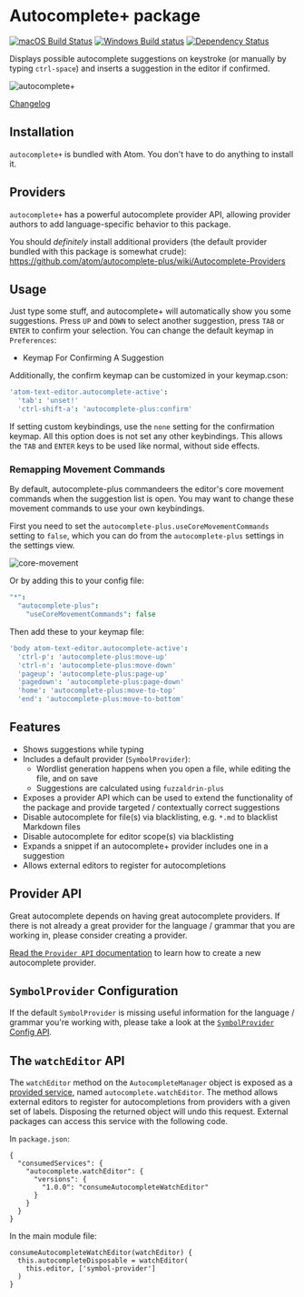 # Autocomplete+ package

[![macOS Build Status](https://travis-ci.org/atom/autocomplete-plus.svg?branch=master)](https://travis-ci.org/atom/autocomplete-plus) [![Windows Build status](https://ci.appveyor.com/api/projects/status/9bpokrud2apgqsq0/branch/master?svg=true)](https://ci.appveyor.com/project/Atom/autocomplete-plus/branch/master) [![Dependency Status](https://david-dm.org/atom/autocomplete-plus.svg)](https://david-dm.org/atom/autocomplete-plus)

Displays possible autocomplete suggestions on keystroke (or manually by typing `ctrl-space`) and inserts a suggestion in the editor if confirmed.

![autocomplete+](https://cloud.githubusercontent.com/assets/744740/7656861/9fb8bcc4-faea-11e4-9814-9dca218ded93.png)

[Changelog](https://github.com/atom/autocomplete-plus/releases)

## Installation

`autocomplete+` is bundled with Atom. You don't have to do anything to install it.

## Providers

`autocomplete+` has a powerful autocomplete provider API, allowing provider authors to add language-specific behavior to this package.

You should _definitely_ install additional providers (the default provider bundled with this package is somewhat crude): https://github.com/atom/autocomplete-plus/wiki/Autocomplete-Providers

## Usage

Just type some stuff, and autocomplete+ will automatically show you some suggestions.
Press `UP` and `DOWN` to select another suggestion, press `TAB` or `ENTER` to confirm your selection. You can change the default keymap in `Preferences`:

- Keymap For Confirming A Suggestion

Additionally, the confirm keymap can be customized in your keymap.cson:

```coffeescript
'atom-text-editor.autocomplete-active':
  'tab': 'unset!'
  'ctrl-shift-a': 'autocomplete-plus:confirm'
```

If setting custom keybindings, use the `none` setting for the confirmation keymap. All this option does is not set any other keybindings. This allows the `TAB` and `ENTER` keys to be used like normal, without side effects.

### Remapping Movement Commands

By default, autocomplete-plus commandeers the editor's core movement commands when the suggestion list is open. You may want to change these movement commands to use your own keybindings.

First you need to set the `autocomplete-plus.useCoreMovementCommands` setting to `false`, which you can do from the `autocomplete-plus` settings in the settings view.

![core-movement](https://cloud.githubusercontent.com/assets/69169/8839134/72a9c7e6-3087-11e5-9d1f-8d3d15961327.jpg)

Or by adding this to your config file:

```coffee
"*":
  "autocomplete-plus":
    "useCoreMovementCommands": false
```

Then add these to your keymap file:

```coffeescript
'body atom-text-editor.autocomplete-active':
  'ctrl-p': 'autocomplete-plus:move-up'
  'ctrl-n': 'autocomplete-plus:move-down'
  'pageup': 'autocomplete-plus:page-up'
  'pagedown': 'autocomplete-plus:page-down'
  'home': 'autocomplete-plus:move-to-top'
  'end': 'autocomplete-plus:move-to-bottom'
```

## Features

- Shows suggestions while typing
- Includes a default provider (`SymbolProvider`):
  - Wordlist generation happens when you open a file, while editing the file, and on save
  - Suggestions are calculated using `fuzzaldrin-plus`
- Exposes a provider API which can be used to extend the functionality of the package and provide targeted / contextually correct suggestions
- Disable autocomplete for file(s) via blacklisting, e.g. `*.md` to blacklist Markdown files
- Disable autocomplete for editor scope(s) via blacklisting
- Expands a snippet if an autocomplete+ provider includes one in a suggestion
- Allows external editors to register for autocompletions

## Provider API

Great autocomplete depends on having great autocomplete providers. If there is not already a great provider for the language / grammar that you are working in, please consider creating a provider.

[Read the `Provider API` documentation](https://github.com/atom/autocomplete-plus/wiki/Provider-API) to learn how to create a new autocomplete provider.

## `SymbolProvider` Configuration

If the default `SymbolProvider` is missing useful information for the language / grammar you're working with, please take a look at the [`SymbolProvider` Config API](https://github.com/atom/autocomplete-plus/wiki/SymbolProvider-Config-API).

## The `watchEditor` API

The `watchEditor` method on the `AutocompleteManager` object is exposed as a [provided service](http://flight-manual.atom.io/behind-atom/sections/interacting-with-other-packages-via-services/), named `autocomplete.watchEditor`. The method allows external editors to register for autocompletions from providers with a given set of labels. Disposing the returned object will undo this request. External packages can access this service with the following code.

In `package.json`:

```
{
  "consumedServices": {
    "autocomplete.watchEditor": {
      "versions": {
        "1.0.0": "consumeAutocompleteWatchEditor"
      }
    }
  }
}
```

In the main module file:

```
consumeAutocompleteWatchEditor(watchEditor) {
  this.autocompleteDisposable = watchEditor(
    this.editor, ['symbol-provider']
  )
}
```
